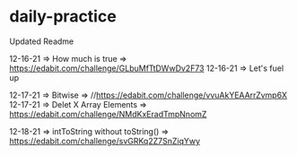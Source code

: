 # daily-practice

Updated Readme 

12-16-21 => How much is true => https://edabit.com/challenge/GLbuMfTtDWwDv2F73
12-16-21 => Let's fuel up 

12-17-21 => Bitwise => //https://edabit.com/challenge/vvuAkYEAArrZvmp6X
12-17-21 => Delet X Array Elements => https://edabit.com/challenge/NMdKxEradTmpNnomZ

12-18-21 => intToString without toString() => https://edabit.com/challenge/svGRKq2Z7SnZiqYwy

